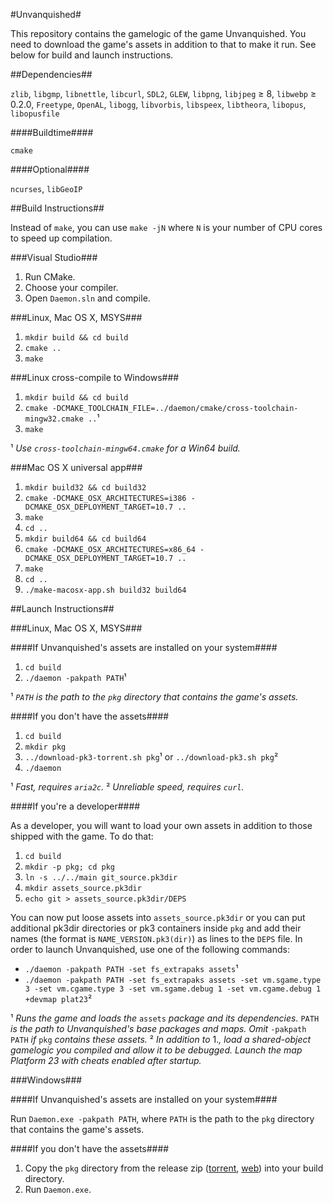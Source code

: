 #Unvanquished#

This repository contains the gamelogic of the game Unvanquished. You need to download the game's assets in addition to that to make it run. See below for build and launch instructions.

##Dependencies##

`zlib`, `libgmp`, `libnettle`, `libcurl`, `SDL2`, `GLEW`, `libpng`, `libjpeg` ≥ 8, `libwebp` ≥ 0.2.0, `Freetype`, `OpenAL`, `libogg`, `libvorbis`, `libspeex`, `libtheora`, `libopus`, `libopusfile`

####Buildtime####

`cmake`

####Optional####

`ncurses`, `libGeoIP`

##Build Instructions##

Instead of `make`, you can use `make -jN` where `N` is your number of CPU cores to speed up compilation.

###Visual Studio###

  1. Run CMake.
  2. Choose your compiler.
  3. Open `Daemon.sln` and compile.

###Linux, Mac OS X, MSYS###

  1. `mkdir build && cd build`
  2. `cmake ..`
  3. `make`

###Linux cross-compile to Windows###

  1. `mkdir build && cd build`
  2. `cmake -DCMAKE_TOOLCHAIN_FILE=../daemon/cmake/cross-toolchain-mingw32.cmake ..`¹
  3. `make`

¹ *Use `cross-toolchain-mingw64.cmake` for a Win64 build.*

###Mac OS X universal app###

  1. `mkdir build32 && cd build32`
  2. `cmake -DCMAKE_OSX_ARCHITECTURES=i386 -DCMAKE_OSX_DEPLOYMENT_TARGET=10.7 ..`
  3. `make`
  4. `cd ..`
  5. `mkdir build64 && cd build64`
  6. `cmake -DCMAKE_OSX_ARCHITECTURES=x86_64 -DCMAKE_OSX_DEPLOYMENT_TARGET=10.7 ..`
  7. `make`
  8. `cd ..`
  9. `./make-macosx-app.sh build32 build64`

##Launch Instructions##

###Linux, Mac OS X, MSYS###

####If Unvanquished's assets are installed on your system####

  1. `cd build`
  2. `./daemon -pakpath PATH`¹

¹ *`PATH` is the path to the `pkg` directory that contains the game's assets.*

####If you don't have the assets####

  1. `cd build`
  2. `mkdir pkg`
  3. `../download-pk3-torrent.sh pkg`¹ or `../download-pk3.sh pkg`²
  4. `./daemon`

¹ *Fast, requires `aria2c`.*
² *Unreliable speed, requires `curl`.*

####If you're a developer####

As a developer, you will want to load your own assets in addition to those shipped with the game. To do that:

  1. `cd build`
  2. `mkdir -p pkg; cd pkg`
  3. `ln -s ../../main git_source.pk3dir`
  4. `mkdir assets_source.pk3dir`
  5. `echo git > assets_source.pk3dir/DEPS`

You can now put loose assets into `assets_source.pk3dir` or you can put additional pk3dir directories or pk3 containers inside `pkg` and add their names (the format is `NAME_VERSION.pk3(dir)`) as lines to the `DEPS` file. In order to launch Unvanquished, use one of the following commands:

  - `./daemon -pakpath PATH -set fs_extrapaks assets`¹
  - `./daemon -pakpath PATH -set fs_extrapaks assets -set vm.sgame.type 3 -set vm.cgame.type 3 -set vm.sgame.debug 1 -set vm.cgame.debug 1 +devmap plat23`²

¹ *Runs the game and loads the* `assets` *package and its dependencies.* `PATH` *is the path to Unvanquished's base packages and maps. Omit* `-pakpath PATH` *if* `pkg` *contains these assets.*
² *In addition to* 1.*, load a shared-object gamelogic you compiled and allow it to be debugged. Launch the map Platform 23 with cheats enabled after startup.*

###Windows###

####If Unvanquished's assets are installed on your system####

Run `Daemon.exe -pakpath PATH`, where `PATH` is the path to the `pkg` directory that contains the game's assets.

####If you don't have the assets####

  1. Copy the `pkg` directory from the release zip ([torrent](https://cdn.unvanquished.net/latest.php), [web](http://sourceforge.net/projects/unvanquished/files/Universal_Zip/)) into your build directory.
  2. Run `Daemon.exe`.
